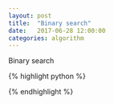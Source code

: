 ```yaml
---
layout: post
title:  "Binary search"
date:   2017-06-28 12:00:00
categories: algorithm
---
```

Binary search

{% highlight python %}


{% endhighlight %}
